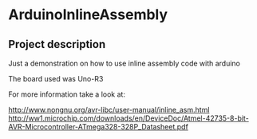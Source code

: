 # ArduinoInlineAssembly

## Project description


Just a demonstration on how to use inline assembly code with arduino

The board used was Uno-R3



For more information take a look at:

http://www.nongnu.org/avr-libc/user-manual/inline_asm.html
http://ww1.microchip.com/downloads/en/DeviceDoc/Atmel-42735-8-bit-AVR-Microcontroller-ATmega328-328P_Datasheet.pdf
